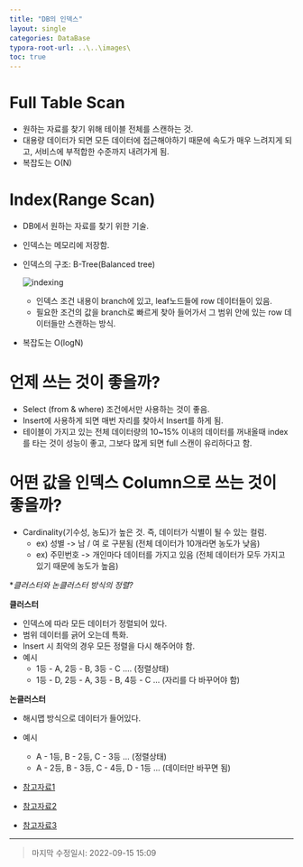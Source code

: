 ```yaml
---
title: "DB의 인덱스"
layout: single
categories: DataBase
typora-root-url: ..\..\images\
toc: true
---
```




# Full Table Scan

- 원하는 자료를 찾기 위해 테이블 전체를 스캔하는 것.
- 대용량 데이터가 되면 모든 데이터에 접근해야하기 때문에 속도가 매우 느려지게 되고, 서비스에 부적합한 수준까지 내려가게 됨.
- 복잡도는 O(N)

# Index(Range Scan)

- DB에서 원하는 자료를 찾기 위한 기술.

- 인덱스는 메모리에 저장함.

- 인덱스의 구조: B-Tree(Balanced tree)

  ![indexing](..\..\images\indexing.jpg)

  - 인덱스 조건 내용이 branch에 있고, leaf노드들에 row 데이터들이 있음.
  - 필요한 조건의 값을 branch로 빠르게 찾아 들어가서 그 범위 안에 있는 row 데이터들만 스캔하는 방식.

- 복잡도는 O(logN)

# 언제 쓰는 것이 좋을까?

- Select (from & where) 조건에서만 사용하는 것이 좋음.
- Insert에 사용하게 되면 매번 자리를 찾아서 Insert를 하게 됨.
- 테이블이 가지고 있는 전체 데이터량의 10~15% 이내의 데이터를 꺼내올때 index를 타는 것이 성능이 좋고, 그보다 많게 되면 full 스캔이 유리하다고 함.

# 어떤 값을 인덱스 Column으로 쓰는 것이 좋을까?

- Cardinality(기수성, 농도)가 높은 것. 즉, 데이터가 식별이 될 수 있는 컬럼.
  - ex) 성별 -> 남 / 여 로 구분됨 (전체 데이터가 10개라면 농도가 낮음)
  - ex) 주민번호 -> 개인마다 데이터를 가지고 있음 (전체 데이터가 모두 가지고 있기 때문에 농도가 높음)



**클러스터와 논클러스터 방식의 정렬?*

**클러스터**

- 인덱스에 따라 모든 데이터가 정렬되어 있다.
- 범위 데이터를 긁어 오는데 특화.
- Insert 시 최악의 경우 모든 정렬을 다시 해주어야 함.
- 예시
  - 1등 - A, 2등 - B, 3등 - C .... (정렬상태)
  - 1등 - D, 2등 - A, 3등 - B, 4등 - C ... (자리를 다 바꾸어야 함)

**논클러스터**

- 해시맵 방식으로 데이터가 들어있다.
- 예시
  - A - 1등, B - 2등, C - 3등 ... (정렬상태)
  - A - 2등, B - 3등, C - 4등, D - 1등 ... (데이터만 바꾸면 됨)





- [참고자료1](https://youtu.be/9ZXIoh9PtwY)
- [참고자료2](https://youtu.be/NkZ6r6z2pBg)
- [참고자료3](https://youtu.be/J7_J0xgt8WQ)

------

> 마지막 수정일시: 2022-09-15 15:09
